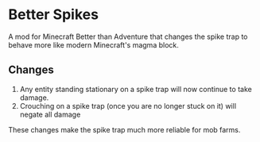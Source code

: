 # Better Spikes

A mod for Minecraft Better than Adventure that changes the spike trap to behave more like modern Minecraft's magma block.

## Changes

1. Any entity standing stationary on a spike trap will now continue to take damage.
2. Crouching on a spike trap (once you are no longer stuck on it) will negate all damage

These changes make the spike trap much more reliable for mob farms.
